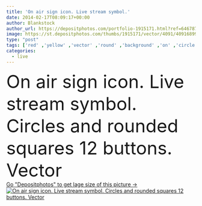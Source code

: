 ```yaml
---
title: 'On air sign icon. Live stream symbol.'
date: 2014-02-17T08:09:17+00:00
author: Blankstock
author_url: https://depositphotos.com/portfolio-1915171.html?ref=64678756
image: https://st.depositphotos.com/thumbs/1915171/vector/4091/40916899/api_thumb_450.jpg?forcejpeg=true
type: "post"
tags: ['red' ,'yellow' ,'vector' ,'round' ,'background' ,'on' ,'circle' ,'graphic' ,'illustration' ,'set' ,'shape' ,'sign' ,'label' ,'art' ,'air' ,'colourful' ,'cloud' ,'black' ,'style' ,'square' ,'symbol' ,'snow' ,'creative' ,'concept' ,'stream' ,'icon' ,'mark' ,'button' ,'sound' ,'flat' ,'broadcast' ,'live' ,'radio' ,'shadow' ,'template' ,'geometric' ,'badge' ,'production' ,'quality' ,'media' ,'tv' ,'seal' ,'metro' ,'stamp' ,'pictogram' ,'token' ,'app' ,'now' ]
categories: 
  - live
---
```

<div aling="center">
            <font size="60"> On air sign icon. Live stream symbol. Circles and rounded squares 12 buttons. Vector</font>   
</div>
<div>
    <a href='https://st.depositphotos.com/thumbs/1915171/vector/4091/40916899/api_thumb_450.jpg?forcejpeg=true?ref=64678756' target=_blank > Go "Depositphotos" to get lage size of this picture ->
        <img href='https://st.depositphotos.com/thumbs/1915171/vector/4091/40916899/api_thumb_450.jpg?forcejpeg=true?ref=64678756' src='https://st.depositphotos.com/1915171/4091/v/950/depositphotos_40916899-stock-illustration-on-air-sign-icon-live.jpg?forcejpeg=true' alt='On air sign icon. Live stream symbol. Circles and rounded squares 12 buttons. Vector' >
    </a>
</div>
